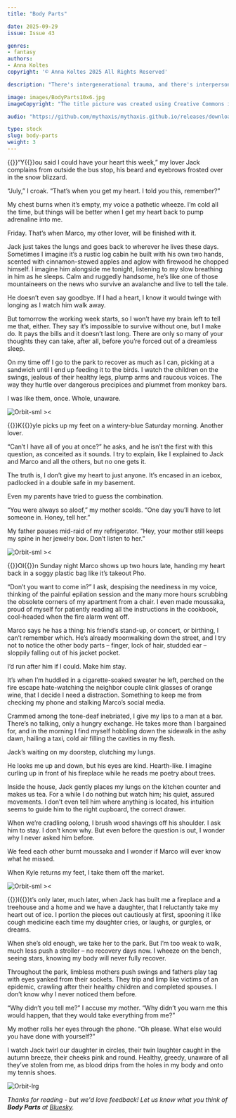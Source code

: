 ```yaml
---
title: "Body Parts"

date: 2025-09-29
issue: Issue 43

genres:
- fantasy
authors:
- Anna Koltes
copyright: '© Anna Koltes 2025 All Rights Reserved'

description: "There's intergenerational trauma, and there's interpersonal trauma as well. Anna Koltes's story manifests the agony of relationships right there in the flesh, the kind of metaphor you feel like a missing limb. Doesn't you find it seems like you just give and give and give, while others only take?"

image: images/BodyParts10x6.jpg
imageCopyright: "The title picture was created using Creative Commons images by [StockSnap](https://pixabay.com/photos/woman-sad-depression-skin-headache-2609115/), [JayMantri](https://pixabay.com/photos/table-wood-cup-mug-metal-pattern-438422/), and [saylowe](https://pixabay.com/illustrations/ear-anatomy-ear-3d-anatomy-anatomy-2146396/) - many thanks!"

audio: "https://github.com/mythaxis/mythaxis.github.io/releases/download/i43/3.Body.Parts.mp3"

type: stock
slug: body-parts
weight: 3
---
```


{{<glyph>}}“Y{{</glyph>}}ou said I could have your heart this week,” my lover Jack complains from outside the bus stop, his beard and eyebrows frosted over in the snow blizzard.

“July,” I croak. “That’s when you get my heart. I told you this, remember?”

My chest burns when it’s empty, my voice a pathetic wheeze. I’m cold all the time, but things will be better when I get my heart back to pump adrenaline into me.

Friday. That’s when Marco, my other lover, will be finished with it.

Jack just takes the lungs and goes back to wherever he lives these days. Sometimes I imagine it’s a rustic log cabin he built with his own two hands, scented with cinnamon-stewed apples and aglow with firewood he chopped himself. I imagine him alongside me tonight, listening to my slow breathing in him as he sleeps. Calm and ruggedly handsome, he’s like one of those mountaineers on the news who survive an avalanche and live to tell the tale.

He doesn’t even say goodbye. If I had a heart, I know it would twinge with longing as I watch him walk away.

But tomorrow the working week starts, so I won’t have my brain left to tell me that, either. They say it’s impossible to survive without one, but I make do. It pays the bills and it doesn’t last long. There are only so many of your thoughts they can take, after all, before you’re forced out of a dreamless sleep.

On my time off I go to the park to recover as much as I can, picking at a sandwich until I end up feeding it to the birds. I watch the children on the swings, jealous of their healthy legs, plump arms and raucous voices. The way they hurtle over dangerous precipices and plummet from monkey bars.

I was like them, once. Whole, unaware.

![Orbit-sml ><](images/Orbit.svg)

{{<glyph>}}K{{</glyph>}}yle picks up my feet on a wintery-blue Saturday morning. Another lover.

“Can’t I have all of you at once?” he asks, and he isn’t the first with this question, as conceited as it sounds. I try to explain, like I explained to Jack and Marco and all the others, but no one gets it.

The truth is, I don’t give my heart to just anyone. It’s encased in an icebox, padlocked in a double safe in my basement.

Even my parents have tried to guess the combination.

“You were always so aloof,” my mother scolds. “One day you’ll have to let someone in. Honey, tell her.”

My father pauses mid-raid of my refrigerator. “Hey, your mother still keeps my spine in her jewelry box. Don’t listen to her.”

![Orbit-sml ><](images/Orbit.svg)

{{<glyph>}}OI{{</glyph>}}n Sunday night Marco shows up two hours late, handing my heart back in a soggy plastic bag like it’s takeout Pho.

“Don’t you want to come in?” I ask, despising the neediness in my voice, thinking of the painful epilation session and the many more hours scrubbing the obsolete corners of my apartment from a chair. I even made moussaka, proud of myself for patiently reading all the instructions in the cookbook, cool-headed when the fire alarm went off.

Marco says he has a thing: his friend’s stand-up, or concert, or birthing, I can’t remember which. He’s already moonwalking down the street, and I try not to notice the other body parts – finger, lock of hair, studded ear – sloppily falling out of his jacket pocket.

I’d run after him if I could. Make him stay. 

It’s when I’m huddled in a cigarette-soaked sweater he left, perched on the fire escape hate-watching the neighbor couple clink glasses of orange wine, that I decide I need a distraction. Something to keep me from checking my phone and stalking Marco’s social media.

Crammed among the tone-deaf inebriated, I give my lips to a man at a bar. There’s no talking, only a hungry exchange. He takes more than I bargained for, and in the morning I find myself hobbling down the sidewalk in the ashy dawn, hailing a taxi, cold air filling the cavities in my flesh.

Jack’s waiting on my doorstep, clutching my lungs.

He looks me up and down, but his eyes are kind. Hearth-like. I imagine curling up in front of his fireplace while he reads me poetry about trees.

Inside the house, Jack gently places my lungs on the kitchen counter and makes us tea. For a while I do nothing but watch him; his quiet, assured movements. I don’t even tell him where anything is located, his intuition seems to guide him to the right cupboard, the correct drawer.

When we’re cradling oolong, I brush wood shavings off his shoulder. I ask him to stay. I don’t know why. But even before the question is out, I wonder why I never asked him before.

We feed each other burnt moussaka and I wonder if Marco will ever know what he missed.

When Kyle returns my feet, I take them off the market.

![Orbit-sml ><](images/Orbit.svg)

{{<glyph>}}I{{</glyph>}}t’s only later, much later, when Jack has built me a fireplace and a treehouse and a home and we have a daughter, that I reluctantly take my heart out of ice. I portion the pieces out cautiously at first, spooning it like cough medicine each time my daughter cries, or laughs, or gurgles, or dreams.

When she’s old enough, we take her to the park. But I’m too weak to walk, much less push a stroller – no recovery days now. I wheeze on the bench, seeing stars, knowing my body will never fully recover.

Throughout the park, limbless mothers push swings and fathers play tag with eyes yanked from their sockets. They trip and limp like victims of an epidemic, crawling after their healthy children and completed spouses. I don’t know why I never noticed them before.

“Why didn’t you tell me?” I accuse my mother. “Why didn’t you warn me this would happen, that they would take everything from me?”

My mother rolls her eyes through the phone. “Oh please. What else would you have done with yourself?”

I watch Jack twirl our daughter in circles, their twin laughter caught in the autumn breeze, their cheeks pink and round. Healthy, greedy, unaware of all they’ve stolen from me, as blood drips from the holes in my body and onto my tennis shoes.

![Orbit-lrg](images/Orbit.svg)

*Thanks for reading - but we'd love feedback! Let us know what you think of **Body Parts** at [Bluesky](https://bsky.app/profile/mythaxis.bsky.social).*
